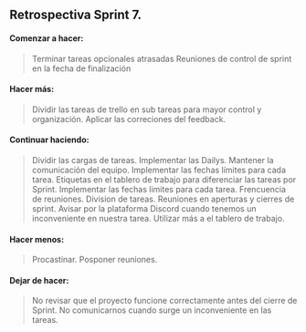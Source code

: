 ## Retrospectiva Sprint 7.

#### Comenzar a hacer:

> Terminar tareas opcionales atrasadas
> Reuniones de control de sprint en la fecha de finalización

#### Hacer más:
 
> Dividir las tareas de trello en sub tareas para mayor control y organización.
> Aplicar las correciones del feedback.

#### Continuar haciendo:

> Dividir las cargas de tareas.
> Implementar las Dailys.
> Mantener la comunicación del equipo.
> Implementar las fechas límites para cada tarea.
> Etiquetas en el tablero de trabajo para diferenciar las tareas por Sprint.
> Implementar las fechas limites para cada tarea.
> Frencuencia de reuniones.
> Division de tareas.
> Reuniones en aperturas y cierres de sprint.
> Avisar por la plataforma Discord cuando tenemos un inconveniente en nuestra tarea.
> Utilizar más a el tablero de trabajo.

#### Hacer menos:

> Procastinar.
> Posponer reuniones.

#### Dejar de hacer:

> No revisar que el proyecto funcione correctamente antes del cierre de Sprint.
> No comunicarnos cuando surge un inconveniente en las tareas.

